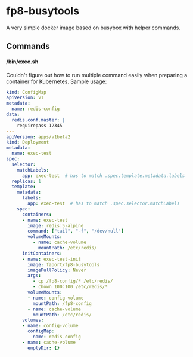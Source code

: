 # fp8-busytools

A very simple docker image based on busybox with helper commands.

## Commands

#### /bin/exec.sh

Couldn't figure out how to run multiple command easily when preparing
a container for Kubernetes.  Sample usage:

```yaml
kind: ConfigMap
apiVersion: v1
metadata:
  name: redis-config
data:
  redis.conf.master: |
    requirepass 12345
---
apiVersion: apps/v1beta2
kind: Deployment
metadata:
  name: exec-test
spec:
  selector:
    matchLabels:
      app: exec-test  # has to match .spec.template.metadata.labels
  replicas: 1
  template:
    metadata:
      labels:
        app: exec-test  # has to match .spec.selector.matchLabels
    spec:
      containers:
      - name: exec-test
        image: redis:5-alpine
        command: ["tail", "-f", "/dev/null"]
        volumeMounts:
          - name: cache-volume
            mountPath: /etc/redis/
      initContainers:
      - name: exec-test-init
        image: faport/fp8-busytools
        imagePullPolicy: Never
        args:
          - cp /fp8-config/* /etc/redis/
          - chown 100:100 /etc/redis/*
        volumeMounts:
        - name: config-volume
          mountPath: /fp8-config
        - name: cache-volume
          mountPath: /etc/redis/
      volumes:
      - name: config-volume
        configMap:
          name: redis-config
      - name: cache-volume
        emptyDir: {}

```